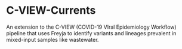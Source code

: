 # C-VIEW-Currents
An extension to the C-VIEW (COVID-19 VIral Epidemiology Workflow) pipeline that uses Freyja to identify variants and lineages prevalent in mixed-input samples like wastewater.
